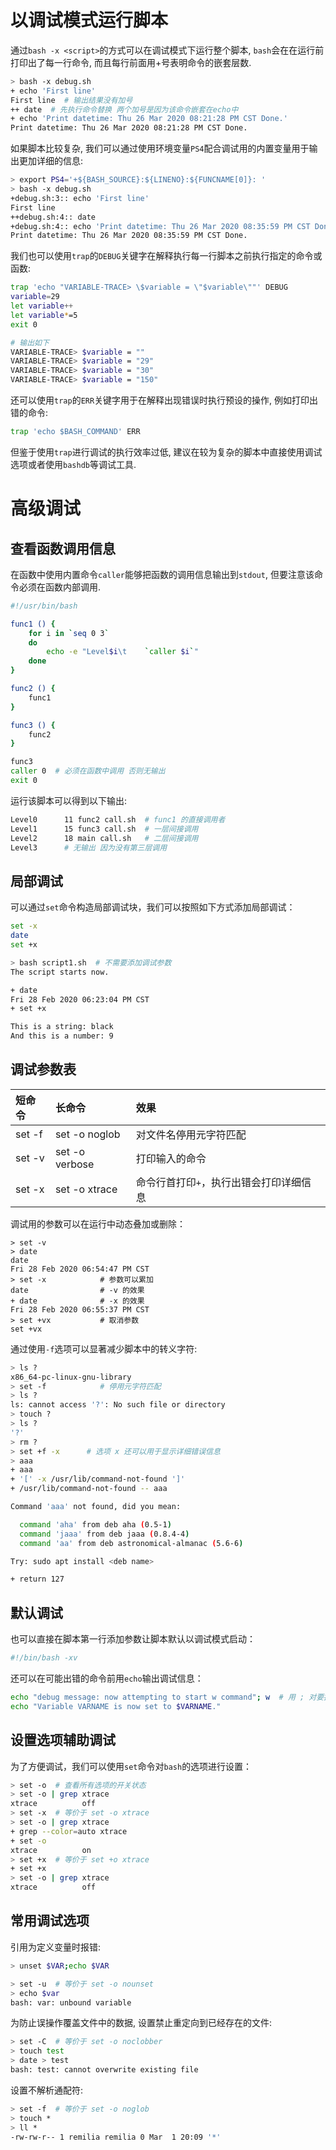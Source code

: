 # 以调试模式运行脚本
通过`bash -x <script>`的方式可以在调试模式下运行整个脚本, `bash`会在在运行前打印出了每一行命令, 而且每行前面用+号表明命令的嵌套层数.
```bash
> bash -x debug.sh 
+ echo 'First line'
First line  # 输出结果没有加号
++ date  # 先执行命令替换 两个加号是因为该命令嵌套在echo中
+ echo 'Print datetime: Thu 26 Mar 2020 08:21:28 PM CST Done.'
Print datetime: Thu 26 Mar 2020 08:21:28 PM CST Done.
```
如果脚本比较复杂, 我们可以通过使用环境变量`PS4`配合调试用的内置变量用于输出更加详细的信息:
```bash
> export PS4='+${BASH_SOURCE}:${LINENO}:${FUNCNAME[0]}: '
> bash -x debug.sh 
+debug.sh:3:: echo 'First line'
First line
++debug.sh:4:: date
+debug.sh:4:: echo 'Print datetime: Thu 26 Mar 2020 08:35:59 PM CST Done.'
Print datetime: Thu 26 Mar 2020 08:35:59 PM CST Done.
```
我们也可以使用`trap`的`DEBUG`关键字在解释执行每一行脚本之前执行指定的命令或函数:
```bash
trap 'echo "VARIABLE-TRACE> \$variable = \"$variable\""' DEBUG
variable=29
let variable++
let variable*=5
exit 0

# 输出如下
VARIABLE-TRACE> $variable = ""
VARIABLE-TRACE> $variable = "29"
VARIABLE-TRACE> $variable = "30"
VARIABLE-TRACE> $variable = "150"
```
还可以使用`trap`的`ERR`关键字用于在解释出现错误时执行预设的操作, 例如打印出错的命令:
```bash
trap 'echo $BASH_COMMAND' ERR
```
但鉴于使用`trap`进行调试的执行效率过低, 建议在较为复杂的脚本中直接使用调试选项或者使用`bashdb`等调试工具.

# 高级调试
## 查看函数调用信息
在函数中使用内置命令`caller`能够把函数的调用信息输出到`stdout`, 但要注意该命令必须在函数内部调用.
```bash
#!/usr/bin/bash

func1 () {
    for i in `seq 0 3`
    do
        echo -e "Level$i\t    `caller $i`"
    done
}

func2 () {
    func1
}

func3 () {
    func2
}

func3
caller 0  # 必须在函数中调用 否则无输出
exit 0
```
运行该脚本可以得到以下输出:
```bash
Level0      11 func2 call.sh  # func1 的直接调用者
Level1      15 func3 call.sh  # 一层间接调用
Level2      18 main call.sh   # 二层间接调用
Level3      # 无输出 因为没有第三层调用
```

## 局部调试
可以通过`set`命令构造局部调试块，我们可以按照如下方式添加局部调试：
```bash
set -x
date
set +x
```
```bash
> bash script1.sh  # 不需要添加调试参数
The script starts now. 

+ date
Fri 28 Feb 2020 06:23:04 PM CST
+ set +x

This is a string: black
And this is a number: 9
```
## 调试参数表
| 短命令 | 长命令 | 效果 |
| :-- | :-- | :-- |
| set -f | set -o noglob | 对文件名停用元字符匹配 |
| set -v | set -o verbose | 打印输入的命令 |
| set -x | set -o xtrace | 命令行首打印`+`，执行出错会打印详细信息 |

调试用的参数可以在运行中动态叠加或删除：
```shell
> set -v
> date
date  
Fri 28 Feb 2020 06:54:47 PM CST
> set -x            # 参数可以累加
date                # -v 的效果
+ date              # -x 的效果
Fri 28 Feb 2020 06:55:37 PM CST
> set +vx           # 取消参数
set +vx
```
通过使用`-f`选项可以显著减少脚本中的转义字符:
```bash
> ls ?
x86_64-pc-linux-gnu-library
> set -f            # 停用元字符匹配
> ls ?
ls: cannot access '?': No such file or directory
> touch ?
> ls ?
'?'
> rm ?
> set +f -x      # 选项 x 还可以用于显示详细错误信息
> aaa
+ aaa
+ '[' -x /usr/lib/command-not-found ']'
+ /usr/lib/command-not-found -- aaa

Command 'aaa' not found, did you mean:

  command 'aha' from deb aha (0.5-1)
  command 'jaaa' from deb jaaa (0.8.4-4)
  command 'aa' from deb astronomical-almanac (5.6-6)

Try: sudo apt install <deb name>

+ return 127
```

## 默认调试
也可以直接在脚本第一行添加参数让脚本默认以调试模式启动：
```bash
#!/bin/bash -xv
```
还可以在可能出错的命令前用`echo`输出调试信息：
```bash
echo "debug message: now attempting to start w command"; w  # 用 ; 对要执行的命令排序
echo "Variable VARNAME is now set to $VARNAME."
```

## 设置选项辅助调试
为了方便调试，我们可以使用`set`命令对`bash`的选项进行设置：
```bash
> set -o  # 查看所有选项的开关状态
> set -o | grep xtrace
xtrace          off
> set -x  # 等价于 set -o xtrace
> set -o | grep xtrace 
+ grep --color=auto xtrace
+ set -o
xtrace          on
> set +x  # 等价于 set +o xtrace
+ set +x
> set -o | grep xtrace
xtrace          off
```
## 常用调试选项
引用为定义变量时报错:
```bash
> unset $VAR;echo $VAR

> set -u  # 等价于 set -o nounset
> echo $var
bash: var: unbound variable
```
为防止误操作覆盖文件中的数据, 设置禁止重定向到已经存在的文件:
```bash
> set -C  # 等价于 set -o noclobber
> touch test
> date > test
bash: test: cannot overwrite existing file
```
设置不解析通配符:
```bash
> set -f  # 等价于 set -o noglob
> touch *
> ll *
-rw-rw-r-- 1 remilia remilia 0 Mar  1 20:09 '*'
```
